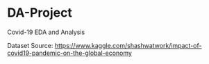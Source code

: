 # DA-Project

Covid-19 EDA and Analysis

Dataset Source: https://www.kaggle.com/shashwatwork/impact-of-covid19-pandemic-on-the-global-economy
